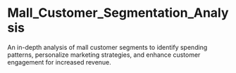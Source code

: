 # Mall_Customer_Segmentation_Analysis
An in-depth analysis of mall customer segments to identify spending patterns, personalize marketing strategies, and enhance customer engagement for increased revenue.
